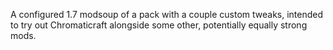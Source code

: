 A configured 1.7 modsoup of a pack with a couple custom tweaks, intended to try out Chromaticraft alongside some other, potentially equally strong mods.